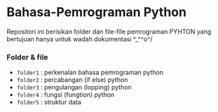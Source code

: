 # Bahasa-Pemrograman Python
Repositori ini berisikan folder dan file-file pemrograman PYHTON yang bertujuan hanya untuk wadah dokumentasi ^_^\^o^/

### Folder & file
- `folder1` : perkenalan bahasa pemrograman python
- `folder2` : percabangan (if else) python
- `folder3` : pengulangan (lopping) python
- `folder4` : fungsi (fungtion) python
- `folder5` : struktur data